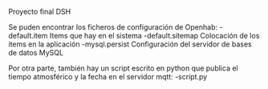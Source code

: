 Proyecto final DSH

Se puden encontrar los ficheros de configuración de Openhab:
  -default.item Items que hay en el sistema
  -default.sitemap Colocación de los items en la aplicación
  -mysql.persist Configuración del servidor de bases de datos MySQL

Por otra parte, también hay un script escrito en python que publica el tiempo atmosférico y la fecha en el servidor mqtt:
  -script.py
